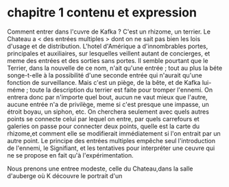 # chapitre 1  contenu et expression 

Comment entrer dans l'cuvre de Kafka ? C'est un rhizome, un terrier. Le Chateau a < des entrées multiples > dont on ne sait pas bien les lois d'usage et de distribution. L'hotel d'Amérique a d'innombrables portes, principales et auxiliaires, sur lesquelles veillent autant de concierges, et meme des entrées et des sorties sans portes. Il semble pourtant que le Terrier, dans la nouvelle de ce nom, n'ait qu'une entrée ; tout au plus la béte songe-t-elle à la possibilité d'une seconde entrée qui n'aurait qu'une fonction de surveillance. Mais c'est un piège, de la bête, et de Kafka lui-méme ; toute la description du terrier est faite pour tromper l'ennemi. On entrera donc par n'importe quel bout, aucun ne vaut mieux que l'autre, aucune entrée n'a de privilège, meme si c'est presque une impasse, un étroit boyau, un siphon, etc. On cherchera seulement avec quels autres points se connecte celui par lequel on entre, par quels carrefours et galeries on passe pour connecter deux points, quelle est la carte du rhizome,et comment elle se modifierait immédiatement si l'on entrait par un autre point. Le principe des entrées multiples empêche seul l'introduction de l'ennemi, le Signifiant, et les tentatives pour interpréter une ceuvre qui ne se propose en fait qu'à l'expérimentation.

Nous prenons une entree modeste, celle du Chateau,dans la salle d'auberge où K découvre le portrait d'un 